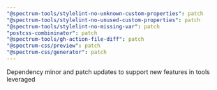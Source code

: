```yaml
---
"@spectrum-tools/stylelint-no-unknown-custom-properties": patch
"@spectrum-tools/stylelint-no-unused-custom-properties": patch
"@spectrum-tools/stylelint-no-missing-var": patch
"postcss-combininator": patch
"@spectrum-tools/gh-action-file-diff": patch
"@spectrum-css/preview": patch
"@spectrum-css/generator": patch
---
```


Dependency minor and patch updates to support new features in tools leveraged
